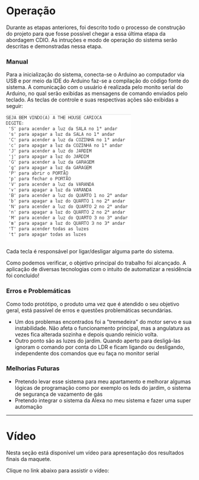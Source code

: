 # Operação

Durante as etapas anteriores, foi descrito todo o processo de construção do projeto para que fosse possível chegar a essa última etapa da abordagem CDIO. 
As intruções e modo de operação do sistema serão descritas e demonstradas nessa etapa.

### Manual

Para a inicialização do sistema, conecta-se o Arduino ao computador via USB e por meio da IDE do Arduino faz-se a compilação do código fonte do sistema. A comunicação com o usuário é realizada pelo monito serial do Arduino, no qual serão exibidas as mensagens de comando enviados pelo teclado. As teclas de controle e suas respectivas ações são exibidas a seguir:

![Manual](./Figuras/manual.png)

Cada tecla é responsável por ligar/desligar alguma parte do sistema.

Como podemos verificar, o objetivo principal do trabalho foi alcançado. A aplicação de diversas tecnologias com o intuito de automatizar a residência foi concluido! 

### Erros e Problemáticas

Como todo protótipo, o produto uma vez que é atendido o seu objetivo geral, está passível de erros e questões problemáticas secundárias. 
* Um dos problemas encontrados foi a "tremedeira" do motor servo e sua instabilidade. Não afeta o funcionamento principal, mas a angulatura as vezes fica alterada sozinha e depois quando reinicio volta.
* Outro ponto são as luzes do jardim. Quando aperto para desligá-las ignoram o comando por conta do LDR e ficam ligando ou desligando, independente dos comandos que eu faça no monitor serial

### Melhorias Futuras

* Pretendo levar esse sistema para meu apartamento e melhorar algumas lógicas de programação como por exemplo os leds do jardim, o sistema de segurança de vazamento de gás
* Pretendo integrar o sistema da Alexa no meu sistema e fazer uma super automação

---
# Vídeo

Nesta seção está disponível um vídeo para apresentação dos resultados finais da maquete.

Clique no link abaixo para assistir o vídeo:

<br> 
